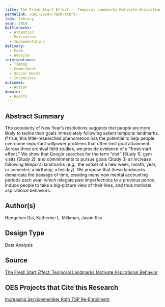 ```yaml
---
title: The Fresh Start Effect -- Temporal Landmarks Motivate Aspirational Behavior
permalink: /Dai-2014-Fresh-start/
tags: library 
year: 2014
bottlenecks: 
  - Attention 
  - Motivation
  - Implementation
delivery: 
  - Form 
  - Website 
interventions: 
  - Timing 
  - Commitment 
  - Social Norms 
  - Incentives
outcomes:  
  - Action 
domain: 
  - Health 
---
```

## Abstract Summary

The popularity of New Year’s resolutions suggests that people are more likely to tackle their goals immediately
following salient temporal landmarks. If true, this little-researched phenomenon has the potential to help
people overcome important willpower problems that often limit goal attainment. Across three archival field studies,
we provide evidence of a “fresh start effect.” We show that Google searches for the term “diet” (Study 1), gym
visits (Study 2), and commitments to pursue goals (Study 3) all increase following temporal landmarks (e.g., the
outset of a new week, month, year, or semester; a birthday; a holiday). We propose that these landmarks demarcate
the passage of time, creating many new mental accounting periods each year, which relegate past imperfections to
a previous period, induce people to take a big-picture view of their lives, and thus motivate aspirational behaviors.

## Author(s)

Hengchen Dai, Katherine L. Milkman, Jason Riis

## Design Type

Data Analysis

## Source

<a href="https://faculty.wharton.upenn.edu/wp-content/uploads/2014/06/Dai_Fresh_Start_2014_Mgmt_Sci.pdf">The Fresh Start Effect: Temporal Landmarks Motivate Aspirational Behavior</a>

## OES Projects that Cite this Research

<a href="https://oes.gsa.gov/projects/roth-tsp-re-enrollment/">Increasing Servicemember Roth TSP Re-Enrollment</a>

